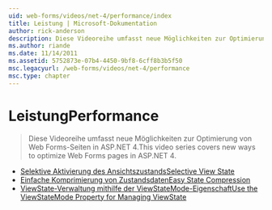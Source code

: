 ```yaml
---
uid: web-forms/videos/net-4/performance/index
title: Leistung | Microsoft-Dokumentation
author: rick-anderson
description: Diese Videoreihe umfasst neue Möglichkeiten zur Optimierung von Web Forms-Seiten in ASP.NET 4.
ms.author: riande
ms.date: 11/14/2011
ms.assetid: 5752873e-07b4-4450-9bf8-6cff8b3b5f50
msc.legacyurl: /web-forms/videos/net-4/performance
msc.type: chapter
---
```

<a name="performance"></a><span data-ttu-id="0c00b-103">Leistung</span><span class="sxs-lookup"><span data-stu-id="0c00b-103">Performance</span></span>
====================
> <span data-ttu-id="0c00b-104">Diese Videoreihe umfasst neue Möglichkeiten zur Optimierung von Web Forms-Seiten in ASP.NET 4.</span><span class="sxs-lookup"><span data-stu-id="0c00b-104">This video series covers new ways to optimize Web Forms pages in ASP.NET 4.</span></span>


- [<span data-ttu-id="0c00b-105">Selektive Aktivierung des Ansichtszustands</span><span class="sxs-lookup"><span data-stu-id="0c00b-105">Selective View State</span></span>](aspnet-4-quick-hit-selective-view-state.md)
- [<span data-ttu-id="0c00b-106">Einfache Komprimierung von Zustandsdaten</span><span class="sxs-lookup"><span data-stu-id="0c00b-106">Easy State Compression</span></span>](aspnet-4-quick-hit-easy-state-compression.md)
- [<span data-ttu-id="0c00b-107">ViewState-Verwaltung mithilfe der ViewStateMode-Eigenschaft</span><span class="sxs-lookup"><span data-stu-id="0c00b-107">Use the ViewStateMode Property for Managing ViewState</span></span>](how-do-i-use-the-viewstatemode-property-for-managing-viewstate.md)
